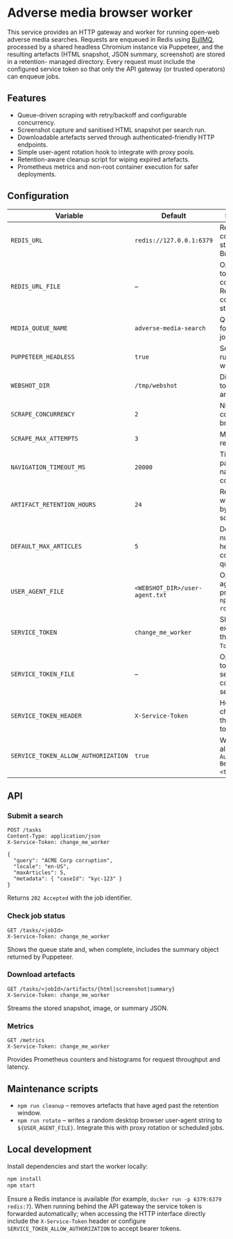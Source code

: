 # Adverse media browser worker

This service provides an HTTP gateway and worker for running open-web adverse media
searches. Requests are enqueued in Redis using [BullMQ](https://docs.bullmq.io/),
processed by a shared headless Chromium instance via Puppeteer, and the resulting
artefacts (HTML snapshot, JSON summary, screenshot) are stored in a retention-
managed directory. Every request must include the configured service token so
that only the API gateway (or trusted operators) can enqueue jobs.

## Features

- Queue-driven scraping with retry/backoff and configurable concurrency.
- Screenshot capture and sanitised HTML snapshot per search run.
- Downloadable artefacts served through authenticated-friendly HTTP endpoints.
- Simple user-agent rotation hook to integrate with proxy pools.
- Retention-aware cleanup script for wiping expired artefacts.
- Prometheus metrics and non-root container execution for safer deployments.

## Configuration

| Variable | Default | Description |
| --- | --- | --- |
| `REDIS_URL` | `redis://127.0.0.1:6379` | Redis connection string for BullMQ. |
| `REDIS_URL_FILE` | – | Optional path to a secret containing the Redis connection string. |
| `MEDIA_QUEUE_NAME` | `adverse-media-search` | Queue name for submitted jobs. |
| `PUPPETEER_HEADLESS` | `true` | Set to `false` to run Chromium with UI. |
| `WEBSHOT_DIR` | `/tmp/webshot` | Directory used to store artefacts. |
| `SCRAPE_CONCURRENCY` | `2` | Number of concurrent browser jobs. |
| `SCRAPE_MAX_ATTEMPTS` | `3` | Maximum retries per job. |
| `NAVIGATION_TIMEOUT_MS` | `20000` | Timeout for page navigation/wait conditions. |
| `ARTIFACT_RETENTION_HOURS` | `24` | Retention window used by the cleanup script. |
| `DEFAULT_MAX_ARTICLES` | `5` | Default number of headlines collected per query. |
| `USER_AGENT_FILE` | `<WEBSHOT_DIR>/user-agent.txt` | Optional user-agent override produced by `npm run rotate`. |
| `SERVICE_TOKEN` | `change_me_worker` | Shared secret expected in the `X-Service-Token` header. |
| `SERVICE_TOKEN_FILE` | – | Optional path to a Docker secret containing the service token. |
| `SERVICE_TOKEN_HEADER` | `X-Service-Token` | Header checked for the service token. |
| `SERVICE_TOKEN_ALLOW_AUTHORIZATION` | `true` | When `true`, also accepts `Authorization: Bearer <token>`. |

## API

### Submit a search

```http
POST /tasks
Content-Type: application/json
X-Service-Token: change_me_worker

{
  "query": "ACME Corp corruption",
  "locale": "en-US",
  "maxArticles": 5,
  "metadata": { "caseId": "kyc-123" }
}
```

Returns `202 Accepted` with the job identifier.

### Check job status

```http
GET /tasks/<jobId>
X-Service-Token: change_me_worker
```

Shows the queue state and, when complete, includes the summary object returned by
Puppeteer.

### Download artefacts

```http
GET /tasks/<jobId>/artifacts/{html|screenshot|summary}
X-Service-Token: change_me_worker
```

Streams the stored snapshot, image, or summary JSON.

### Metrics

```http
GET /metrics
X-Service-Token: change_me_worker
```

Provides Prometheus counters and histograms for request throughput and latency.

## Maintenance scripts

- `npm run cleanup` – removes artefacts that have aged past the retention window.
- `npm run rotate` – writes a random desktop browser user-agent string to
  `${USER_AGENT_FILE}`. Integrate this with proxy rotation or scheduled jobs.

## Local development

Install dependencies and start the worker locally:

```bash
npm install
npm start
```

Ensure a Redis instance is available (for example, `docker run -p 6379:6379 redis:7`).
When running behind the API gateway the service token is forwarded
automatically; when accessing the HTTP interface directly include the
`X-Service-Token` header or configure `SERVICE_TOKEN_ALLOW_AUTHORIZATION` to
accept bearer tokens.
